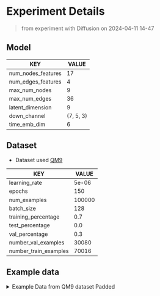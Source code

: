 # Experiment Details
> from experiment with Diffusion
> on 2024-04-11 14-47
## Model
                                  
| KEY                | VALUE     |
|--------------------|-----------|
| num_nodes_features | 17        |
| num_edges_features | 4         |
| max_num_nodes      | 9         |
| max_num_edges      | 36        |
| latent_dimension   | 9         |
| down_channel       | (7, 5, 3) |
| time_emb_dim       | 6         |
                                  
## Dataset
- Dataset used [QM9](https://pytorch-geometric.readthedocs.io/en/latest/generated/torch_geometric.datasets.QM9.html)
                                  
| KEY                   | VALUE  |
|-----------------------|--------|
| learning_rate         | 5e-06  |
| epochs                | 150    |
| num_examples          | 100000 |
| batch_size            | 128    |
| training_percentage   | 0.7    |
| test_percentage       | 0.0    |
| val_percentage        | 0.3    |
| number_val_examples   | 30080  |
| number_train_examples | 70016  |
                                  
## Example data
<details><summary>Example Data from QM9 dataset Padded</summary>

#### adj :
> __SHAPE__ : (9, 9)
                                                       
| 1   | 2   | 3   | 4   | 5   | 6   | 7   | 8   | 9   |
|-----|-----|-----|-----|-----|-----|-----|-----|-----|
| 0.0 | 1.0 | 0.0 | 0.0 | 0.0 | 0.0 | 0.0 | 0.0 | 0.0 |
| 1.0 | 0.0 | 1.0 | 1.0 | 0.0 | 0.0 | 0.0 | 0.0 | 0.0 |
| 0.0 | 1.0 | 0.0 | 0.0 | 1.0 | 0.0 | 0.0 | 0.0 | 0.0 |
| 0.0 | 1.0 | 0.0 | 0.0 | 0.0 | 0.0 | 1.0 | 0.0 | 0.0 |
| 0.0 | 0.0 | 1.0 | 0.0 | 0.0 | 1.0 | 1.0 | 0.0 | 0.0 |
| 0.0 | 0.0 | 0.0 | 0.0 | 1.0 | 0.0 | 0.0 | 1.0 | 1.0 |
| 0.0 | 0.0 | 0.0 | 1.0 | 1.0 | 0.0 | 0.0 | 0.0 | 1.0 |
| 0.0 | 0.0 | 0.0 | 0.0 | 0.0 | 1.0 | 0.0 | 0.0 | 1.0 |
| 0.0 | 0.0 | 0.0 | 0.0 | 0.0 | 1.0 | 1.0 | 1.0 | 0.0 |
                                                       
#### features_nodes :
> __SHAPE__ : torch.Size([9, 17])
                                                                                                       
| 1   | 2   | 3   | 4   | 5   | 6   | 7   | 8   | 9   | 10  | 11  | 12  | 13  | 14  | 15  | 16  | 17  |
|-----|-----|-----|-----|-----|-----|-----|-----|-----|-----|-----|-----|-----|-----|-----|-----|-----|
| 0.0 | 0.0 | 0.0 | 1.0 | 0.0 | 0.0 | 0.0 | 1.0 | 0.0 | 0.0 | 0.0 | 0.0 | 0.0 | 1.0 | 0.0 | 0.0 | 0.0 |
| 0.0 | 1.0 | 0.0 | 0.0 | 0.0 | 1.0 | 0.0 | 0.0 | 0.0 | 0.0 | 0.0 | 0.0 | 0.0 | 1.0 | 0.0 | 0.0 | 0.0 |
| 0.0 | 1.0 | 0.0 | 0.0 | 0.0 | 1.0 | 0.0 | 0.0 | 0.0 | 0.0 | 0.0 | 0.0 | 0.0 | 0.0 | 0.0 | 1.0 | 0.0 |
| 0.0 | 1.0 | 0.0 | 0.0 | 0.0 | 1.0 | 0.0 | 0.0 | 0.0 | 0.0 | 0.0 | 0.0 | 0.0 | 0.0 | 1.0 | 0.0 | 0.0 |
| 0.0 | 1.0 | 0.0 | 0.0 | 0.0 | 1.0 | 0.0 | 0.0 | 0.0 | 0.0 | 0.0 | 0.0 | 0.0 | 0.0 | 1.0 | 0.0 | 0.0 |
| 0.0 | 0.0 | 0.0 | 1.0 | 0.0 | 0.0 | 0.0 | 1.0 | 0.0 | 0.0 | 0.0 | 0.0 | 0.0 | 1.0 | 0.0 | 0.0 | 0.0 |
| 0.0 | 1.0 | 0.0 | 0.0 | 0.0 | 1.0 | 0.0 | 0.0 | 0.0 | 0.0 | 0.0 | 0.0 | 0.0 | 0.0 | 1.0 | 0.0 | 0.0 |
| 0.0 | 1.0 | 0.0 | 0.0 | 0.0 | 1.0 | 0.0 | 0.0 | 0.0 | 0.0 | 0.0 | 0.0 | 0.0 | 0.0 | 1.0 | 0.0 | 0.0 |
| 0.0 | 1.0 | 0.0 | 0.0 | 0.0 | 1.0 | 0.0 | 0.0 | 0.0 | 0.0 | 0.0 | 0.0 | 0.0 | 0.0 | 0.0 | 1.0 | 0.0 |
                                                                                                       
#### features_edges :
> __SHAPE__ : torch.Size([36, 4])
                         
| 1   | 2   | 3   | 4   |
|-----|-----|-----|-----|
| 0.0 | 1.0 | 0.0 | 0.0 |
| 1.0 | 0.0 | 0.0 | 0.0 |
| 1.0 | 0.0 | 0.0 | 0.0 |
| 1.0 | 0.0 | 0.0 | 0.0 |
| 1.0 | 0.0 | 0.0 | 0.0 |
| 1.0 | 0.0 | 0.0 | 0.0 |
| 1.0 | 0.0 | 0.0 | 0.0 |
| 1.0 | 0.0 | 0.0 | 0.0 |
| 1.0 | 0.0 | 0.0 | 0.0 |
| 1.0 | 0.0 | 0.0 | 0.0 |
| 1.0 | 0.0 | 0.0 | 0.0 |
| 0.0 | 0.0 | 0.0 | 0.0 |
| 0.0 | 0.0 | 0.0 | 0.0 |
| 0.0 | 0.0 | 0.0 | 0.0 |
| 0.0 | 0.0 | 0.0 | 0.0 |
| 0.0 | 0.0 | 0.0 | 0.0 |
| 0.0 | 0.0 | 0.0 | 0.0 |
| 0.0 | 0.0 | 0.0 | 0.0 |
| 0.0 | 0.0 | 0.0 | 0.0 |
| 0.0 | 0.0 | 0.0 | 0.0 |
| 0.0 | 0.0 | 0.0 | 0.0 |
| 0.0 | 0.0 | 0.0 | 0.0 |
| 0.0 | 0.0 | 0.0 | 0.0 |
| 0.0 | 0.0 | 0.0 | 0.0 |
| 0.0 | 0.0 | 0.0 | 0.0 |
| 0.0 | 0.0 | 0.0 | 0.0 |
| 0.0 | 0.0 | 0.0 | 0.0 |
| 0.0 | 0.0 | 0.0 | 0.0 |
| 0.0 | 0.0 | 0.0 | 0.0 |
| 0.0 | 0.0 | 0.0 | 0.0 |
| 0.0 | 0.0 | 0.0 | 0.0 |
| 0.0 | 0.0 | 0.0 | 0.0 |
| 0.0 | 0.0 | 0.0 | 0.0 |
| 0.0 | 0.0 | 0.0 | 0.0 |
| 0.0 | 0.0 | 0.0 | 0.0 |
| 0.0 | 0.0 | 0.0 | 0.0 |
                         
#### num_nodes :
 - 9
#### num_edges :
 - 22
#### smiles :
 - [H]C1([H])C(=O)C([H])([H])[C@]2([H])[C@]3([H])O[C@]3([H])[C@]12[H]

<img src='example_molecule.png'>
</details>
